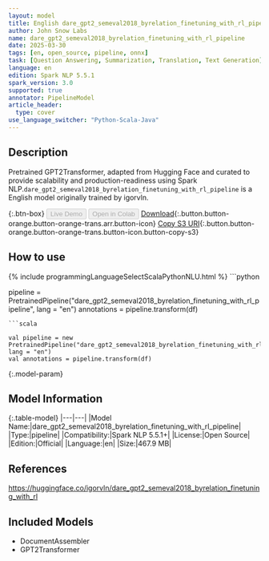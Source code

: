 ```yaml
---
layout: model
title: English dare_gpt2_semeval2018_byrelation_finetuning_with_rl_pipeline pipeline GPT2Transformer from igorvln
author: John Snow Labs
name: dare_gpt2_semeval2018_byrelation_finetuning_with_rl_pipeline
date: 2025-03-30
tags: [en, open_source, pipeline, onnx]
task: [Question Answering, Summarization, Translation, Text Generation]
language: en
edition: Spark NLP 5.5.1
spark_version: 3.0
supported: true
annotator: PipelineModel
article_header:
  type: cover
use_language_switcher: "Python-Scala-Java"
---
```


## Description

Pretrained GPT2Transformer, adapted from Hugging Face and curated to provide scalability and production-readiness using Spark NLP.`dare_gpt2_semeval2018_byrelation_finetuning_with_rl_pipeline` is a English model originally trained by igorvln.

{:.btn-box}
<button class="button button-orange" disabled>Live Demo</button>
<button class="button button-orange" disabled>Open in Colab</button>
[Download](https://s3.amazonaws.com/auxdata.johnsnowlabs.com/public/models/dare_gpt2_semeval2018_byrelation_finetuning_with_rl_pipeline_en_5.5.1_3.0_1743339869885.zip){:.button.button-orange.button-orange-trans.arr.button-icon}
[Copy S3 URI](s3://auxdata.johnsnowlabs.com/public/models/dare_gpt2_semeval2018_byrelation_finetuning_with_rl_pipeline_en_5.5.1_3.0_1743339869885.zip){:.button.button-orange.button-orange-trans.button-icon.button-copy-s3}

## How to use



<div class="tabs-box" markdown="1">
{% include programmingLanguageSelectScalaPythonNLU.html %}
```python

pipeline = PretrainedPipeline("dare_gpt2_semeval2018_byrelation_finetuning_with_rl_pipeline", lang = "en")
annotations =  pipeline.transform(df)   

```
```scala

val pipeline = new PretrainedPipeline("dare_gpt2_semeval2018_byrelation_finetuning_with_rl_pipeline", lang = "en")
val annotations = pipeline.transform(df)

```
</div>

{:.model-param}
## Model Information

{:.table-model}
|---|---|
|Model Name:|dare_gpt2_semeval2018_byrelation_finetuning_with_rl_pipeline|
|Type:|pipeline|
|Compatibility:|Spark NLP 5.5.1+|
|License:|Open Source|
|Edition:|Official|
|Language:|en|
|Size:|467.9 MB|

## References

https://huggingface.co/igorvln/dare_gpt2_semeval2018_byrelation_finetuning_with_rl

## Included Models

- DocumentAssembler
- GPT2Transformer